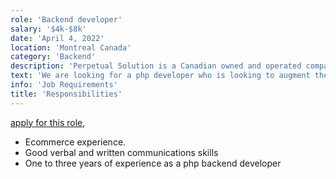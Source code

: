 ```yaml
---
role: 'Backend developer'
salary: '$4k-$8k'
date: 'April 4, 2022'
location: 'Montreal Canada'
category: 'Backend'
description: 'Perpetual Solution is a Canadian owned and operated company specializing in Website Development and E-Commerce solutions.'
text: 'We are looking for a php developer who is looking to augment their existing workload. You are passionate about coding, solving problems, creating solutions and you keep current on trends and technology.'
info: 'Job Requirements'
title: 'Responsibilities'
---
```


[apply for this role](https://perpetualsolution.com/job-detail.php?id=32),

- Ecommerce experience.
- Good verbal and written communications skills
- One to three years of experience as a php backend developer
